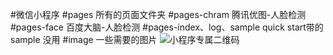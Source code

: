 #微信小程序
#pages 所有的页面文件夹
#pages-chram 腾讯优图-人脸检测
#pages-face  百度大脑-人脸检测
#pages-index、log、sample quick start带的sample 没用
#image 一些需要的图片
![小程序专属二维码](https://www.xsshome.cn/xcx.jpg "小程序专属二维码")